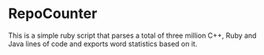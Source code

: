 # RepoCounter
This is a simple ruby script that parses a total of three million C++, Ruby and Java lines of code and exports word statistics based on it.
